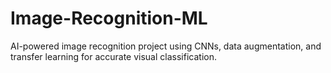 # Image-Recognition-ML
AI-powered image recognition project using CNNs, data augmentation, and transfer learning for accurate visual classification.
